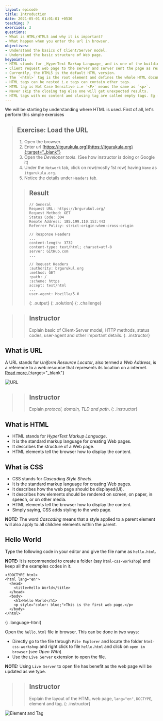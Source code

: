 ```yaml
---
layout: episode
title: Introduction
date: 2021-05-01 01:01:01 +0530
teaching: 7
exercises: 3
questions:
- What is HTML/HTML5 and why it is important?
- What happen when you enter the url in browser.
objectives:
- Understand the basics of Client/Server model.
- Understand the basic structure of Web page.
keypoints:
- HTML stands for _HyperText Markup Language_ and is one of the building block of Web.
- Client request web page to the server and server sent the page as response.
- Currently, the HTML5 is the default HTML version.
- The `<html>` tag is the root element and defines the whole HTML document.
- HTML tags can be nested i.e tags can contain other tags.
- HTML tag is Not Case Sensitive i.e `<P>` means the same as `<p>`.
- Never skip the closing tag else one will get unexpected results.
- HTML tags with no content and closing tag are called empty tags. Eg - `<br>`, `<img>` etc
---
```


We will be starting by understanding where HTML is used. First of all, let's perform
this simple exercises

> ## Exercise: Load the URL
>
> 1. Open the browser.
> 2. Enter url [https://itgurukula.org](https://itgurukula.org){:target="_blank"}
> 3. Open the _Developer tools_. (See how instructor is doing or Google it)
> 4. Under the `Network` tab, click on row(mostly 1st row) having `Name` as `itgurukula.org`.
> 5. Notice the details under `Headers` tab.
>
> > ## Result
> >
> > ~~~
> > // General
> > Request URL: https://brgurukul.org/
> > Request Method: GET
> > Status Code: 304
> > Remote Address: 185.199.110.153:443
> > Referrer Policy: strict-origin-when-cross-origin
> >
> > // Response Headers
> > ...
> > content-length: 3732
> > content-type: text/html; charset=utf-8
> > server: GitHub.com
> > ...
> >
> > // Request Headers
> > :authority: brgurukul.org
> > :method: GET
> > :path: /
> > :scheme: https
> > accept: text/html
> > ...
> > user-agent: Mozilla/5.0
> > ~~~
> >
> > {: .output}
> {: .solution}
{: .challenge}

>> ## Instructor
>>
>> Explain basic of Client-Server model, HTTP methods, status codes, user-agent and other important details.
{: .instructor}

## What is URL

A URL stands for _Uniform Resource Locator_, also termed a _Web Address_, is a reference to a web resource that represents its location on a internet. [Read more.](https://en.wikipedia.org/wiki/URL){:target="_blank"}

<img class="embed-img" src="{{ site.image_base_url }}/html-css/url.jpg" alt="URL">

>> ## Instructor
>>
>> Explain _protocol, domain, TLD and path_.
{: .instructor}

## What is HTML

- HTML stands for _HyperText Markup Language_.
- It is the standard markup language for creating Web pages.
- It describes the structure of a Web page.
- HTML elements tell the browser how to display the content.

## What is CSS

- CSS stands for _Cascading Style Sheets_.
- It is the standard markup language for creating Web pages.
- It describes how the web page should be displayed(UI).
- It describes how elements should be rendered on screen, on paper, in speech, or on other media.
- HTML elements tell the browser how to display the content.
- Simply saying, CSS adds styling to the web page.

__NOTE:__ The word _Cascading_ means that a style applied to a parent element will also apply to all children elements within the parent.
## Hello World

Type the following code in your editor and give the file name as `hello.html`.

__NOTE:__ It is recommended to create a folder (say `html-css-workshop`) and keep all the examples
codes in it.

~~~
<!DOCTYPE html>
<html lang="en">
  <head>
    <title>Hello World</title>
  </head>
  <body>
    <h1>Hello World</h1>
    <p style="color: blue;">This is the first web page.</p>
  </body>
</html>
~~~
{: .language-html}

Open the `hello.html` file in browser. This can be done in two ways:
  - Directly go to the file through `File Explorer` and locate the folder `html-css-workshop` and right click to file `hello.html` and click on `open in browser` (see _Open With_).
  - Use the `Live Server` extension to open the file.

  __NOTE:__ Using `Live Server` to open file has benefit as the web page will be updated as we type.

>> ## Instructor
>>
>> Explain the layout of the HTML web page, `lang="en"`, `DOCTYPE`, element and tag.
{: .instructor}

<img class="embed-img" src="{{ site.image_base_url }}/html-css/element.jpg" alt="Element and Tag">

